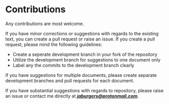# Contributions

Any contributions are most welcome. 

If you have minor corrections or suggestions with regards to the existing text, you can create a pull request or raise an issue. If you create a pull request, please mind the following guidelines:

- Create a seperate development branch in your fork of the repository
- Utilize the development branch for suggestions to one document only
- Label any the commits to the development branch clearly

If you have suggestions for multiple documents, please create separate development branches and pull requests for each document.

If you have substantial suggestions with regards to repository, please raise an issue or contact me directly at ***jaburgers@protonmail.com***.